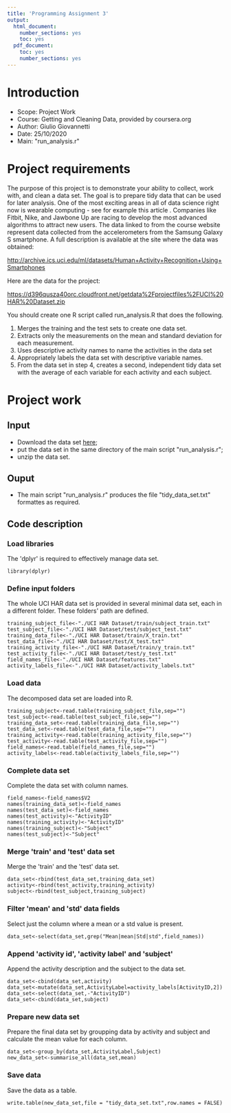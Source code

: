 ```yaml
---
title: 'Programming Assignment 3'
output:
  html_document: 
    number_sections: yes
    toc: yes
  pdf_document: 
    toc: yes
    number_sections: yes
---
```

# Introduction

* Scope: Project Work 
* Course: Getting and Cleaning Data, provided by coursera.org
* Author: Giulio Giovannetti
* Date: 25/10/2020
* Main: "run_analysis.r"

# Project requirements

The purpose of this project is to demonstrate your ability to collect, work with, and clean a data set. The goal is to prepare tidy data that can be used for later analysis. 
One of the most exciting areas in all of data science right now is wearable computing - see for example this article . Companies like Fitbit, Nike, and Jawbone Up are racing to develop the most advanced algorithms to attract new users. The data linked to from the course website represent data collected from the accelerometers from the Samsung Galaxy S smartphone. A full description is available at the site where the data was obtained:

http://archive.ics.uci.edu/ml/datasets/Human+Activity+Recognition+Using+Smartphones

Here are the data for the project:

https://d396qusza40orc.cloudfront.net/getdata%2Fprojectfiles%2FUCI%20HAR%20Dataset.zip

You should create one R script called run_analysis.R that does the following.

1. Merges the training and the test sets to create one data set.
2. Extracts only the measurements on the mean and standard deviation for each measurement.
3. Uses descriptive activity names to name the activities in the data set
4. Appropriately labels the data set with descriptive variable names.
5. From the data set in step 4, creates a second, independent tidy data set with the average of each variable for each activity and each subject.

# Project work

## Input

* Download the data set [here](https://d396qusza40orc.cloudfront.net/getdata%2Fprojectfiles%2FUCI%20HAR%20Dataset.zip);
* put the data set in the same directory of the main script "run_analysis.r";
* unzip the data set.

## Ouput

* The main script "run_analysis.r" produces the file "tidy_data_set.txt" formattes as required.

## Code description

### Load libraries

The 'dplyr' is required to effectively manage data set.

```{r}
library(dplyr)
```

### Define input folders

The whole UCI HAR data set is provided in several minimal data set, each in a different folder. These folders' path are defined.

```{r}
training_subject_file<-"./UCI HAR Dataset/train/subject_train.txt"
test_subject_file<-"./UCI HAR Dataset/test/subject_test.txt"
training_data_file<-"./UCI HAR Dataset/train/X_train.txt"
test_data_file<-"./UCI HAR Dataset/test/X_test.txt"
training_activity_file<-"./UCI HAR Dataset/train/y_train.txt"
test_activity_file<-"./UCI HAR Dataset/test/y_test.txt"
field_names_file<-"./UCI HAR Dataset/features.txt"
activity_labels_file<-"./UCI HAR Dataset/activity_labels.txt"
```

### Load data

The decomposed data set are loaded into R.

```{r}
training_subject<-read.table(training_subject_file,sep="")
test_subject<-read.table(test_subject_file,sep="")
training_data_set<-read.table(training_data_file,sep="")
test_data_set<-read.table(test_data_file,sep="")
training_activity<-read.table(training_activity_file,sep="")
test_activity<-read.table(test_activity_file,sep="")
field_names<-read.table(field_names_file,sep="")
activity_labels<-read.table(activity_labels_file,sep="")
```
### Complete data set

Complete the data set with column names.

```{r}
field_names<-field_names$V2
names(training_data_set)<-field_names
names(test_data_set)<-field_names
names(test_activity)<-"ActivityID"
names(training_activity)<-"ActivityID"
names(training_subject)<-"Subject"
names(test_subject)<-"Subject"
```

### Merge 'train' and 'test' data set

Merge the 'train' and the 'test' data set.

```{r}
data_set<-rbind(test_data_set,training_data_set)
activity<-rbind(test_activity,training_activity)
subject<-rbind(test_subject,training_subject)
```
### Filter 'mean' and 'std' data fields

Select just the column where a mean or a std value is present.

```{r}
data_set<-select(data_set,grep("Mean|mean|Std|std",field_names))
```

### Append 'activity id', 'activity label' and 'subject'

Append the activity description and the subject to the data set.

```{r}
data_set<-cbind(data_set,activity)
data_set<-mutate(data_set,ActivityLabel=activity_labels[ActivityID,2])
data_set<-select(data_set,-"ActivityID")
data_set<-cbind(data_set,subject)
```

### Prepare new data set

Prepare the final data set by groupping data by activity and subject and calculate the mean value for each column.

```{r}
data_set<-group_by(data_set,ActivityLabel,Subject)
new_data_set<-summarise_all(data_set,mean)
```

### Save data

Save the data as a table.

```{r}
write.table(new_data_set,file = "tidy_data_set.txt",row.names = FALSE)
```
